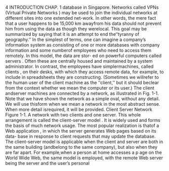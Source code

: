 4 INTRODUCTION CHAP. 1
database in Singapore. Networks called VPNs (Virtual Private Networks ) may
be used to join the individual networks at different sites into one extended net-work. In other words, the mere fact that a user happens to be 15,000 km awayfrom his data should not prevent him from using the data as though they werelocal. This goal may be summarized by saying that it is an attempt to end the‘‘tyranny of geography.’’
In the simplest of terms, one can imagine a company’s information system as
consisting of one or more databases with company information and some numberof employees who need to access them remotely. In this model, the data are stor-
ed on powerful computers called servers . Often these are centrally housed and
maintained by a system administrator. In contrast, the employees have simplermachines, called clients , on their desks, with which they access remote data, for
example, to include in spreadsheets they are constructing. (Sometimes we willrefer to the human user of the client machine as the ‘‘client,’’ but it should beclear from the context whether we mean the computer or its user.) The client andserver machines are connected by a network, as illustrated in Fig. 1-1. Note that
we have shown the network as a simple oval, without any detail. We will use thisform when we mean a network in the most abstract sense. When more detail isrequired, it will be provided.
Client
Server
Network
Figure 1-1. A network with two clients and one server.
This whole arrangement is called the client-server model . It is widely used
and forms the basis of much network usage. The most popular realization is thatof a Web application , in which the server generates Web pages based on its data-
base in response to client requests that may update the database. The client-server
model is applicable when the client and server are both in the same building (andbelong to the same company), but also when they are far apart. For example,when a person at home accesses a p age on the World Wide Web, the same model
is employed, with the remote Web server being the server and the user’s personal